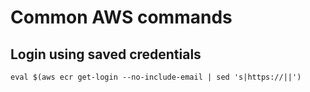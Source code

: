 # Common AWS commands

## Login using saved credentials
~~~
eval $(aws ecr get-login --no-include-email | sed 's|https://||')
~~~

